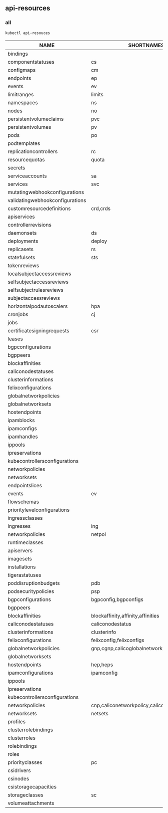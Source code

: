 ## api-resources

### all
```bash
kubectl api-resouces
```

NAME                              |SHORTNAMES                                      |APIVERSION                             |NAMESPACED   |KIND
----------------------------------|------------------------------------------------|---------------------------------------|-------------|----------------------------------
bindings                          |                                                |v1                                     |true         |Binding
componentstatuses                 |cs                                              |v1                                     |false        |ComponentStatus
configmaps                        |cm                                              |v1                                     |true         |ConfigMap
endpoints                         |ep                                              |v1                                     |true         |Endpoints
events                            |ev                                              |v1                                     |true         |Event
limitranges                       |limits                                          |v1                                     |true         |LimitRange
namespaces                        |ns                                              |v1                                     |false        |Namespace
nodes                             |no                                              |v1                                     |false        |Node
persistentvolumeclaims            |pvc                                             |v1                                     |true         |PersistentVolumeClaim
persistentvolumes                 |pv                                              |v1                                     |false        |PersistentVolume
pods                              |po                                              |v1                                     |true         |Pod
podtemplates                      |                                                |v1                                     |true         |PodTemplate
replicationcontrollers            |rc                                              |v1                                     |true         |ReplicationController
resourcequotas                    |quota                                           |v1                                     |true         |ResourceQuota
secrets                           |                                                |v1                                     |true         |Secret
serviceaccounts                   |sa                                              |v1                                     |true         |ServiceAccount
services                          |svc                                             |v1                                     |true         |Service
mutatingwebhookconfigurations     |                                                |admissionregistration.k8s.io/v1        |false        |MutatingWebhookConfiguration
validatingwebhookconfigurations   |                                                |admissionregistration.k8s.io/v1        |false        |ValidatingWebhookConfiguration
customresourcedefinitions         |crd,crds                                        |apiextensions.k8s.io/v1                |false        |CustomResourceDefinition
apiservices                       |                                                |apiregistration.k8s.io/v1              |false        |APIService
controllerrevisions               |                                                |apps/v1                                |true         |ControllerRevision
daemonsets                        |ds                                              |apps/v1                                |true         |DaemonSet
deployments                       |deploy                                          |apps/v1                                |true         |Deployment
replicasets                       |rs                                              |apps/v1                                |true         |ReplicaSet
statefulsets                      |sts                                             |apps/v1                                |true         |StatefulSet
tokenreviews                      |                                                |authentication.k8s.io/v1               |false        |TokenReview
localsubjectaccessreviews         |                                                |authorization.k8s.io/v1                |true         |LocalSubjectAccessReview
selfsubjectaccessreviews          |                                                |authorization.k8s.io/v1                |false        |SelfSubjectAccessReview
selfsubjectrulesreviews           |                                                |authorization.k8s.io/v1                |false        |SelfSubjectRulesReview
subjectaccessreviews              |                                                |authorization.k8s.io/v1                |false        |SubjectAccessReview
horizontalpodautoscalers          |hpa                                             |autoscaling/v1                         |true         |HorizontalPodAutoscaler
cronjobs                          |cj                                              |batch/v1                               |true         |CronJob
jobs                              |                                                |batch/v1                               |true         |Job
certificatesigningrequests        |csr                                             |certificates.k8s.io/v1                 |false        |CertificateSigningRequest
leases                            |                                                |coordination.k8s.io/v1                 |true         |Lease
bgpconfigurations                 |                                                |crd.projectcalico.org/v1               |false        |BGPConfiguration
bgppeers                          |                                                |crd.projectcalico.org/v1               |false        |BGPPeer
blockaffinities                   |                                                |crd.projectcalico.org/v1               |false        |BlockAffinity
caliconodestatuses                |                                                |crd.projectcalico.org/v1               |false        |CalicoNodeStatus
clusterinformations               |                                                |crd.projectcalico.org/v1               |false        |ClusterInformation
felixconfigurations               |                                                |crd.projectcalico.org/v1               |false        |FelixConfiguration
globalnetworkpolicies             |                                                |crd.projectcalico.org/v1               |false        |GlobalNetworkPolicy
globalnetworksets                 |                                                |crd.projectcalico.org/v1               |false        |GlobalNetworkSet
hostendpoints                     |                                                |crd.projectcalico.org/v1               |false        |HostEndpoint
ipamblocks                        |                                                |crd.projectcalico.org/v1               |false        |IPAMBlock
ipamconfigs                       |                                                |crd.projectcalico.org/v1               |false        |IPAMConfig
ipamhandles                       |                                                |crd.projectcalico.org/v1               |false        |IPAMHandle
ippools                           |                                                |crd.projectcalico.org/v1               |false        |IPPool
ipreservations                    |                                                |crd.projectcalico.org/v1               |false        |IPReservation
kubecontrollersconfigurations     |                                                |crd.projectcalico.org/v1               |false        |KubeControllersConfiguration
networkpolicies                   |                                                |crd.projectcalico.org/v1               |true         |NetworkPolicy
networksets                       |                                                |crd.projectcalico.org/v1               |true         |NetworkSet
endpointslices                    |                                                |discovery.k8s.io/v1                    |true         |EndpointSlice
events                            |ev                                              |events.k8s.io/v1                       |true         |Event
flowschemas                       |                                                |flowcontrol.apiserver.k8s.io/v1beta1   |false        |FlowSchema
prioritylevelconfigurations       |                                                |flowcontrol.apiserver.k8s.io/v1beta1   |false        |PriorityLevelConfiguration
ingressclasses                    |                                                |networking.k8s.io/v1                   |false        |IngressClass
ingresses                         |ing                                             |networking.k8s.io/v1                   |true         |Ingress
networkpolicies                   |netpol                                          |networking.k8s.io/v1                   |true         |NetworkPolicy
runtimeclasses                    |                                                |node.k8s.io/v1                         |false        |RuntimeClass
apiservers                        |                                                |operator.tigera.io/v1                  |false        |APIServer
imagesets                         |                                                |operator.tigera.io/v1                  |false        |ImageSet
installations                     |                                                |operator.tigera.io/v1                  |false        |Installation
tigerastatuses                    |                                                |operator.tigera.io/v1                  |false        |TigeraStatus
poddisruptionbudgets              |pdb                                             |policy/v1                              |true         |PodDisruptionBudget
podsecuritypolicies               |psp                                             |policy/v1beta1                         |false        |PodSecurityPolicy
bgpconfigurations                 |bgpconfig,bgpconfigs                            |projectcalico.org/v3                   |false        |BGPConfiguration
bgppeers                          |                                                |projectcalico.org/v3                   |false        |BGPPeer
blockaffinities                   |blockaffinity,affinity,affinities               |projectcalico.org/v3                   |false        |BlockAffinity
caliconodestatuses                |caliconodestatus                                |projectcalico.org/v3                   |false        |CalicoNodeStatus
clusterinformations               |clusterinfo                                     |projectcalico.org/v3                   |false        |ClusterInformation
felixconfigurations               |felixconfig,felixconfigs                        |projectcalico.org/v3                   |false        |FelixConfiguration
globalnetworkpolicies             |gnp,cgnp,calicoglobalnetworkpolicies            |projectcalico.org/v3                   |false        |GlobalNetworkPolicy
globalnetworksets                 |                                                |projectcalico.org/v3                   |false        |GlobalNetworkSet
hostendpoints                     |hep,heps                                        |projectcalico.org/v3                   |false        |HostEndpoint
ipamconfigurations                |ipamconfig                                      |projectcalico.org/v3                   |false        |IPAMConfiguration
ippools                           |                                                |projectcalico.org/v3                   |false        |IPPool
ipreservations                    |                                                |projectcalico.org/v3                   |false        |IPReservation
kubecontrollersconfigurations     |                                                |projectcalico.org/v3                   |false        |KubeControllersConfiguration
networkpolicies                   |cnp,caliconetworkpolicy,caliconetworkpolicies   |projectcalico.org/v3                   |true         |NetworkPolicy
networksets                       |netsets                                         |projectcalico.org/v3                   |true         |NetworkSet
profiles                          |                                                |projectcalico.org/v3                   |false        |Profile
clusterrolebindings               |                                                |rbac.authorization.k8s.io/v1           |false        |ClusterRoleBinding
clusterroles                      |                                                |rbac.authorization.k8s.io/v1           |false        |ClusterRole
rolebindings                      |                                                |rbac.authorization.k8s.io/v1           |true         |RoleBinding
roles                             |                                                |rbac.authorization.k8s.io/v1           |true         |Role
priorityclasses                   |pc                                              |scheduling.k8s.io/v1                   |false        |PriorityClass
csidrivers                        |                                                |storage.k8s.io/v1                      |false        |CSIDriver
csinodes                          |                                                |storage.k8s.io/v1                      |false        |CSINode
csistoragecapacities              |                                                |storage.k8s.io/v1beta1                 |true         |CSIStorageCapacity
storageclasses                    |sc                                              |storage.k8s.io/v1                      |false        |StorageClass
volumeattachments                 |                                                |storage.k8s.io/v1                      |false        |VolumeAttachment